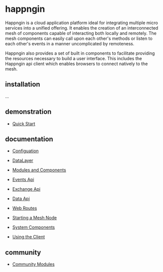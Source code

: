 # happngin

Happngin is a cloud application platform ideal for integrating multiple micro services into a unified offering. It enables the creation of an interconnected mesh of components capable of interacting both locally and remotely. The mesh components can easily call upon each other's methods or listen to each other's events in a manner uncomplicated by remoteness.

Happngin also provides a set of built in components to facilitate providing the resources necessary to build a user interface. This includes the Happngin api client which enables browsers to connect natively to the mesh.

## installation

...

## demonstration

* [Quick Start](docs/quickstart.md)

## documentation

* [Configuation](docs/configuration.md)
* [DataLayer](docs/datalayer.md)
* [Modules and Components](docs/modules.md)

* [Events Api](docs/events.md)
* [Exchange Api](docs/exchange.md)
* [Data Api](docs/data.md)
* [Web Routes](docs/webroutes.md)

* [Starting a Mesh Node](docs/starting.md)
* [System Components](docs/system.md)
* [Using the Client](docs/client.md)

## community

* [Community Modules](docs/community.md)
